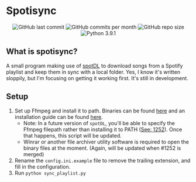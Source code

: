# Spotisync
<div  id="badges" align="center">
    <img  src="https://img.shields.io/github/last-commit/aiden2480/spotisync?color=1db954&logoColor=191414&style=flat-square"  alt="GitHub last commit">
    <img  src="https://img.shields.io/github/commit-activity/m/aiden2480/spotisync?color=1db954&logoColor=191414&style=flat-square"  alt="GitHub commits per month">
    <img  src="https://img.shields.io/github/repo-size/aiden2480/spotisync?color=1db954&logoColor=191414&style=flat-square"  alt="GitHub repo size">
    <img  src="https://img.shields.io/badge/Python-3.9.1-1db954?style=flat-square"  alt="Python 3.9.1">
</div>

## What is spotisync?
A small program making use of [spotDL](https://github.com/spotDL/spotify-downloader/) to download songs from a Spotify playlist and keep them in sync with a local folder. Yes, I know it's written sloppily, but I'm focusing on getting it working first. It's still in development.

## Setup
1. Set up Ffmpeg and install it to path. Binaries can be found [here](https://www.gyan.dev/ffmpeg/builds/ffmpeg-release-full.7z) and an installation guide can be found [here](https://windowsloop.com/install-ffmpeg-windows-10/).
	* Note: In a future version of `spotDL`, you'll be able to specify the Ffmpeg filepath rather than installing it to PATH ([See: 1252](https://github.com/spotDL/spotify-downloader/pull/1252)). Once that happens,  this script will be updated.
	* Winrar or another file archiver utility software is required to open the binary files at the moment. (Again, will be updated when #1252 is merged)
2. Rename the `config.ini.example` file to remove the trailing extension, and fill in the configuration.
3. Run `python sync_playlist.py`
